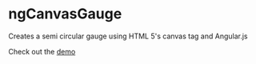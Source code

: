 # ngCanvasGauge

Creates a semi circular gauge using HTML 5's canvas tag and Angular.js

Check out the <a href="http://rawgit.com/wstaeblein/ngCanvasGauge/master/index.html" target="blank">demo</a>
